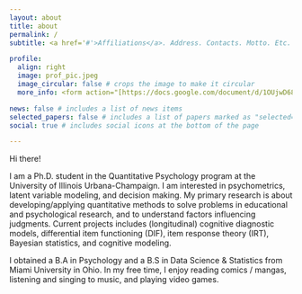 ```yaml
---
layout: about
title: about
permalink: /
subtitle: <a href='#'>Affiliations</a>. Address. Contacts. Motto. Etc.

profile:
  align: right
  image: prof_pic.jpeg
  image_circular: false # crops the image to make it circular
  more_info: <form action="[https://docs.google.com/document/d/1OUjwD68m509l97RdLbUavlmQoE_ZzUq4/edit?usp=sharing&ouid=104379142433105901009&rtpof=true&sd=true](https://drive.google.com/file/d/1ggel7lnvW8P5oK_4-Xem11DrOVSdTx73/view?usp=sharing)" method="get" target="_blank"><button type="submit">view my CV in a new tab</button></form>

news: false # includes a list of news items
selected_papers: false # includes a list of papers marked as "selected={true}"
social: true # includes social icons at the bottom of the page

---
```


Hi there!

I am a Ph.D. student in the Quantitative Psychology program at the University of Illinois Urbana-Champaign. I am interested in psychometrics, latent variable modeling, and decision making. My primary research is about developing/applying quantitative methods to solve problems in educational and psychological research, and to understand factors influencing judgments. Current projects includes (longitudinal) cognitive diagnostic models, differential item functioning (DIF), item response theory (IRT), Bayesian statistics, and cognitive modeling.

I obtained a B.A in Psychology and a B.S in Data Science & Statistics from Miami University in Ohio. In my free time, I enjoy reading comics / mangas, listening and singing to music, and playing video games.
